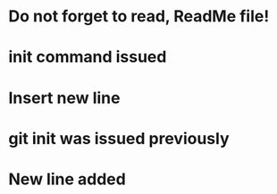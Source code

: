 # Do not forget to read, ReadMe file!
# init command issued
# Insert new line 
# git init was issued previously
# New line added
